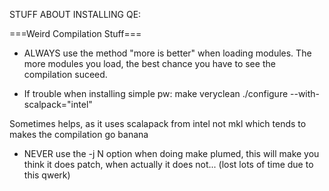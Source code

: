 STUFF ABOUT INSTALLING QE:

===Weird Compilation Stuff===


- ALWAYS use the method "more is better" when loading modules. The more modules you load, the best chance you have to
see the compilation suceed.

- If trouble when installing simple pw:
make veryclean 
./configure --with-scalpack="intel"

Sometimes helps, as it uses scalapack from intel not mkl which tends to makes the compilation go banana

- NEVER use the -j N option when doing make plumed, this will make you think it does patch, when actually it does not...
(lost lots of time due to this qwerk)
